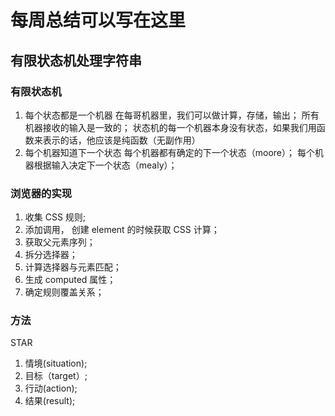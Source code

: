 <!--
 * @Descripttion:
 * @version:
 * @Author: tina.cai
 * @Date: 2020-04-13 22:56:46
 * @LastEditors: tina.cai
 * @LastEditTime: 2020-05-20 15:58:54
-->

# 每周总结可以写在这里

## 有限状态机处理字符串

### 有限状态机

1. 每个状态都是一个机器
   在每哥机器里，我们可以做计算，存储，输出；
   所有机器接收的输入是一致的；
   状态机的每一个机器本身没有状态，如果我们用函数来表示的话，他应该是纯函数（无副作用）
2. 每个机器知道下一个状态
   每个机器都有确定的下一个状态（moore）；
   每个机器根据输入决定下一个状态（mealy）；

### 浏览器的实现

1. 收集 CSS 规则;
2. 添加调用， 创建 element 的时候获取 CSS 计算；
3. 获取父元素序列；
4. 拆分选择器；
5. 计算选择器与元素匹配；
6. 生成 computed 属性；
7. 确定规则覆盖关系；

### 方法

STAR

1. 情境(situation);
2. 目标（target）;
3. 行动(action);
4. 结果(result);
